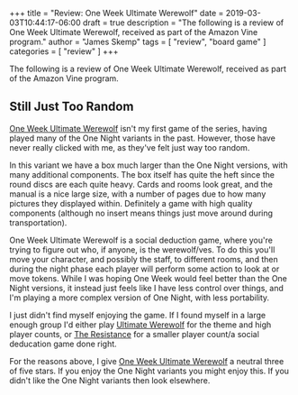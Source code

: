 +++
title = "Review: One Week Ultimate Werewolf"
date = 2019-03-03T10:44:17-06:00
draft = true
description = "The following is a review of One Week Ultimate Werewolf, received as part of the Amazon Vine program."
author = "James Skemp"
tags = [ "review", "board game" ]
categories = [ "review" ]
+++

The following is a review of One Week Ultimate Werewolf, received as part of the Amazon Vine program.

## Still Just Too Random
[One Week Ultimate Werewolf][review] isn't my first game of the series, having played many of the One Night variants in the past. However, those have never really clicked with me, as they've felt just way too random.

In this variant we have a box much larger than the One Night versions, with many additional components. The box itself has quite the heft since the round discs are each quite heavy. Cards and rooms look great, and the manual is a nice large size, with a number of pages due to how many pictures they displayed within. Definitely a game with high quality components (although no insert means things just move around during transportation).

One Week Ultimate Werewolf is a social deduction game, where you're trying to figure out who, if anyone, is the werewolf/ves. To do this you'll move your character, and possibly the staff, to different rooms, and then during the night phase each player will perform some action to look at or move tokens. While I was hoping One Week would feel better than the One Night versions, it instead just feels like I have less control over things, and I'm playing a more complex version of One Night, with less portability.

I just didn't find myself enjoying the game. If I found myself in a large enough group I'd either play [Ultimate Werewolf][uw] for the theme and high player counts, or [The Resistance][tr] for a smaller player count/a social deducation game done right.

For the reasons above, I give [One Week Ultimate Werewolf][review] a neutral three of five stars. If you enjoy the One Night variants you might enjoy this. If you didn't like the One Night variants then look elsewhere.

[review]: https://amzn.to/2Xtdkjk
[uw]: https://amzn.to/2UizHWE
[tr]: https://amzn.to/2XB9eWo
